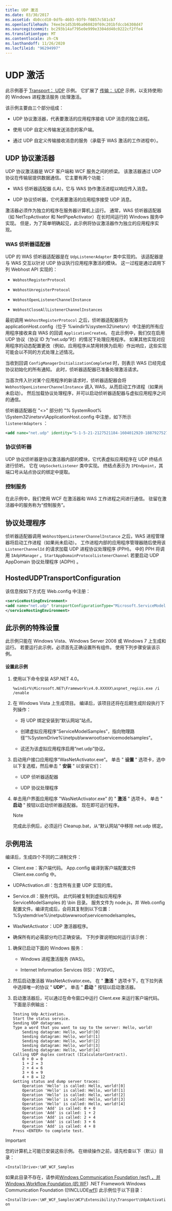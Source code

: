 ```yaml
---
title: UDP 激活
ms.date: 03/30/2017
ms.assetid: 4b0ccd10-0dfb-4603-93f9-f0857c581cb7
ms.openlocfilehash: 74ee3e1d53b9ba060820f69c201bfdccb6308d47
ms.sourcegitcommit: bc293b14af795e0e999e3304dd40c0222cf2ffe4
ms.translationtype: MT
ms.contentlocale: zh-CN
ms.lasthandoff: 11/26/2020
ms.locfileid: "96294997"
---
```

# <a name="udp-activation"></a>UDP 激活

此示例基于 [Transport： UDP](transport-udp.md) 示例。 它扩展了 [传输： UDP](transport-udp.md) 示例，以支持使用) 的 Windows 进程激活服务 (处理激活。  
  
 该示例主要由三个部分组成：  
  
- UDP 协议激活器，代表要激活的应用程序接收 UDP 消息的独立进程。  
  
- 使用 UDP 自定义传输发送消息的客户端。  
  
- 通过 UDP 自定义传输接收消息的服务（承载于 WAS 激活的工作进程中）。  
  
## <a name="udp-protocol-activator"></a>UDP 协议激活器  

 UDP 协议激活器是 WCF 客户端和 WCF 服务之间的桥梁。 该激活器通过 UDP 协议在传输层提供数据通信。 它主要有两个功能：  
  
- WAS 侦听器适配器 (LA)，它与 WAS 协作激活进程以响应传入消息。  
  
- UDP 协议侦听器，它代表要激活的应用程序接受 UDP 消息。  
  
 激活器必须作为独立的程序在服务器计算机上运行。 通常，WAS 侦听器适配器（如 NetTcpActivator 和 NetPipeActivator）在长时间运行的 Windows 服务中实现。 但是，为了简单明确起见，此示例将协议激活器作为独立的应用程序实现。  
  
### <a name="was-listener-adapter"></a>WAS 侦听器适配器  

 UDP 的 WAS 侦听器适配器是在 `UdpListenerAdapter` 类中实现的。 该适配器是与 WAS 交互以针对 UDP 协议执行应用程序激活的模块。 这一过程是通过调用下列 Webhost API 实现的：  
  
- `WebhostRegisterProtocol`  
  
- `WebhostUnregisterProtocol`  
  
- `WebhostOpenListenerChannelInstance`  
  
- `WebhostCloseAllListenerChannelInstances`  
  
 最初调用 `WebhostRegisterProtocol` 之后，侦听器适配器将为 applicationHost.config（位于 %windir%\system32\inetsrv）中注册的所有应用程序接收来自 WAS 的回调 `ApplicationCreated`。 在此示例中，我们仅在启用 UDP 协议（协议 ID 为“net.udp”时）的情况下处理应用程序。 如果其他实现对应用程序的动态配置更改（例如，应用程序从禁用转换为启用）作出响应，这些实现可能会以不同的方式处理上述情况。  
  
 当收到回调 `ConfigManagerInitializationCompleted` 时，则表示 WAS 已经完成协议初始化的所有通知。 此时，侦听器适配器已准备处理激活请求。  
  
 当首次传入针对某个应用程序的新请求时，侦听器适配器会将 `WebhostOpenListenerChannelInstance` 调入 WAS，从而启动工作进程（如果尚未启动）。 然后加载协议处理程序，并可以启动侦听器适配器与虚拟应用程序之间的通信。  
  
 侦听器适配器在 "<>" 部分的 "% SystemRoot% \System32\inetsrv\ApplicationHost.config 中注册，如下所示 `listenerAdapters` ：  
  
```xml  
<add name="net.udp" identity="S-1-5-21-2127521184-1604012920-1887927527-387045" />  
```  
  
### <a name="protocol-listener"></a>协议侦听器  

 UDP 协议侦听器是协议激活器内部的模块，它代表虚拟应用程序在 UDP 终结点进行侦听。 它在 `UdpSocketListener` 类中实现。 终结点表示为 `IPEndpoint`，其端口号从站点协议的绑定中提取。  
  
### <a name="control-service"></a>控制服务  

 在此示例中，我们使用 WCF 在激活器和 WAS 工作进程之间进行通信。 驻留在激活器中的服务称为“控制服务”。  
  
## <a name="protocol-handlers"></a>协议处理程序  

 侦听器适配器调用 `WebhostOpenListenerChannelInstance` 之后，WAS 进程管理器将启动工作进程（如果尚未启动）。 工作进程内部的应用程序管理器随后使用该 `ListenerChannelId` 的请求加载 UDP 进程协议处理程序 (PPH)。 中的 PPH 将调用 `IAdphManager` 。`StartAppDomainProtocolListenerChannel` 若要启动 UDP AppDomain 协议处理程序 (ADPH) 。  
  
## <a name="hostedudptransportconfiguration"></a>HostedUDPTransportConfiguration  

 该信息按如下方式在 Web.config 中注册：  
  
```xml  
<serviceHostingEnvironment>  
<add name="net.udp" transportConfigurationType="Microsoft.ServiceModel.Samples.Hosting.HostedUdpTransportConfiguration, UdpActivation, Version=1.0.0.0, Culture=neutral, PublicKeyToken=6fa904d2da1848d6" />  
</serviceHostingEnvironment>  
```  
  
## <a name="special-setup-for-this-sample"></a>此示例的特殊设置  

 此示例只能在 Windows Vista、Windows Server 2008 或 Windows 7 上生成和运行。 若要运行此示例，必须首先正确设置所有组件。 使用下列步骤安装该示例。  
  
#### <a name="to-set-up-this-sample"></a>设置此示例  
  
1. 使用以下命令安装 ASP.NET 4.0。  
  
    ```console  
    %windir%\Microsoft.NET\Framework\v4.0.XXXXX\aspnet_regiis.exe /i /enable  
    ```  
  
2. 在 Windows Vista 上生成项目。 编译后，该项目还将在后期生成阶段执行下列操作：  
  
    - 将 UDP 绑定安装到“默认网站”站点。  
  
    - 创建虚拟应用程序“ServiceModelSamples”，指向物理路径“%SystemDrive%\inetpub\wwwroot\servicemodelsamples”。  
  
    - 这还为该虚拟应用程序启用“net.udp”协议。  
  
3. 启动用户接口应用程序“WasNetActivator.exe”。 单击 " **设置** " 选项卡，选中以下复选框，然后单击 " **安装** " 以安装它们：  
  
    - UDP 侦听器适配器  
  
    - UDP 协议处理程序  
  
4. 单击用户界面应用程序 "WasNetActivator.exe" 的 " **激活** " 选项卡。 单击 " **启动** " 按钮以启动侦听器适配器。 现在即可运行程序。  
  
    > [!NOTE]
    > 完成此示例后，必须运行 Cleanup.bat，从“默认网站”中移除 net.udp 绑定。  
  
## <a name="sample-usage"></a>示例用法  

 编译后，生成四个不同的二进制文件：  
  
- Client.exe：客户端代码。 App.config 编译到客户端配置文件 Client.exe.config 中。  
  
- UDPActivation.dll：包含所有主要 UDP 实现的库。  
  
- Service.dll：服务代码。 此代码被复制到虚拟应用程序 ServiceModelSamples 的 \bin 目录。 服务文件为 node.js，并 Web.config 配置文件。编译完成后，会将其复制到以下位置：%Systemdrive%\inetpub\wwwroot\servicemodelsamples。  
  
- WasNetActivator：UDP 激活器程序。  
  
- 确保所有的必需部分均已正确安装。 下列步骤说明如何运行该示例：  
  
1. 确保已启动下面的 Windows 服务：  
  
    - Windows 进程激活服务 (WAS)。  
  
    - Internet Information Services (IIS)：W3SVC。  
  
2. 然后启动激活器 WasNetActivator.exe。 在 " **激活** " 选项卡下，在下拉列表中选择唯一的协议 " **UDP**"。 单击 " **启动** " 按钮以启动激活器。  
  
3. 启动激活器后，可以通过在命令窗口中运行 Client.exe 来运行客户端代码。 下面是示例输出：  
  
    ```console  
    Testing Udp Activation.  
    Start the status service.  
    Sending UDP datagrams.  
    Type a word that you want to say to the server: Hello, world!  
        Sending datagram: Hello, world![0]  
        Sending datagram: Hello, world![1]  
        Sending datagram: Hello, world![2]  
        Sending datagram: Hello, world![3]  
        Sending datagram: Hello, world![4]  
    Calling UDP duplex contract (ICalculatorContract).  
        0 + 0 = 0  
        1 + 2 = 3  
        2 + 4 = 6  
        3 + 6 = 9  
        4 + 8 = 12  
    Getting status and dump server traces:  
        Operation 'Hello' is called: Hello, world![0]  
        Operation 'Hello' is called: Hello, world![1]  
        Operation 'Hello' is called: Hello, world![2]  
        Operation 'Hello' is called: Hello, world![3]  
        Operation 'Hello' is called: Hello, world![4]  
        Operation 'Add' is called: 0 + 0  
        Operation 'Add' is called: 1 + 2  
        Operation 'Add' is called: 2 + 4  
        Operation 'Add' is called: 3 + 6  
        Operation 'Add' is called: 4 + 8  
    Press <ENTER> to complete test.  
    ```  
  
> [!IMPORTANT]
> 您的计算机上可能已安装这些示例。 在继续操作之前，请先检查以下（默认）目录：  
>
> `<InstallDrive>:\WF_WCF_Samples`  
>
> 如果此目录不存在，请参阅[Windows Communication Foundation (wcf) ，并 Windows Workflow Foundation (的 WF](https://www.microsoft.com/download/details.aspx?id=21459)) .NET Framework Windows Communication Foundation ([!INCLUDE[wf1](../../../../includes/wf1-md.md)] 此示例位于以下目录：  
>
> `<InstallDrive>:\WF_WCF_Samples\WCF\Extensibility\Transport\UdpActivation`  
